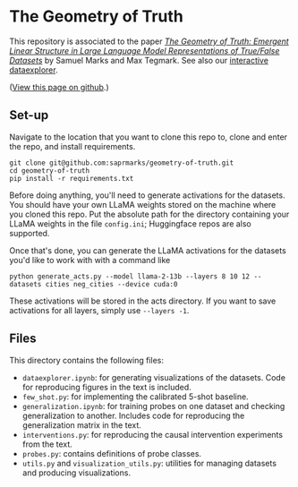# The Geometry of Truth

This repository is associated to the paper <a href="https://arxiv.org/abs/2310.06824">*The Geometry of Truth: Emergent Linear Structure in Large Language Model Representations of True/False Datasets*</a> by Samuel Marks and Max Tegmark. See also our <a href="https://saprmarks.github.io/geometry-of-truth/dataexplorer">interactive dataexplorer</a>.

(<a href="https://github.com/saprmarks/geometry-of-truth">View this page on github</a>.)

## Set-up

Navigate to the location that you want to clone this repo to, clone and enter the repo, and install requirements.
```
git clone git@github.com:saprmarks/geometry-of-truth.git
cd geometry-of-truth
pip install -r requirements.txt
```
Before doing anything, you'll need to generate activations for the datasets. You should have your own LLaMA weights stored on the machine where you cloned this repo. Put the absolute path for the directory containing your LLaMA weights in the file `config.ini`; Huggingface repos are also supported. 

Once that's done, you can generate the LLaMA activations for the datasets you'd like to work with with a command like
```
python generate_acts.py --model llama-2-13b --layers 8 10 12 --datasets cities neg_cities --device cuda:0
```
These activations will be stored in the acts directory. If you want to save activations for all layers, simply use `--layers -1`.

## Files
This directory contains the following files:
* `dataexplorer.ipynb`: for generating visualizations of the datasets. Code for reproducing figures in the text is included.
* `few_shot.py`: for implementing the calibrated 5-shot baseline.
* `generalization.ipynb`: for training probes on one dataset and checking generalization to another. Includes code for reproducing the generalization matrix in the text.
* `interventions.py`: for reproducing the causal intervention experiments from the text.
* `probes.py`: contains definitions of probe classes.
* `utils.py` and `visualization_utils.py`: utilities for managing datasets and producing visualizations.
